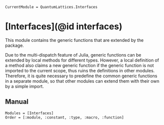 ```@meta
CurrentModule = QuantumLattices.Interfaces
```

# [Interfaces](@id interfaces)

This module contains the generic functions that are extended by the package.

Due to the multi-dispatch feature of Julia, generic functions can be extended by local methods for different types. However, a local definition of a method also claims a new generic function if the generic function is not imported to the current scope, thus ruins the definitions in other modules. Therefore, it is quite necessary to predefine the common generic functions in a separate module, so that other modules can extend them with their own by a simple import.

## Manual

```@autodocs
Modules = [Interfaces]
Order = [:module, :constant, :type, :macro, :function]
```
